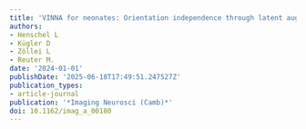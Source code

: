 ```yaml
---
title: 'VINNA for neonates: Orientation independence through latent augmentations'
authors:
- Henschel L
- Kügler D
- Zöllei L
- Reuter M.
date: '2024-01-01'
publishDate: '2025-06-18T17:49:51.247527Z'
publication_types:
- article-journal
publication: '*Imaging Neurosci (Camb)*'
doi: 10.1162/imag_a_00180
---
```

